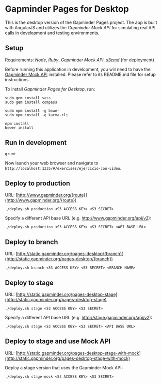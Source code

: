 Gapminder Pages for Desktop
===========================

This is the desktop version of the Gapminder Pages project. The app is built with AngularJS and utilizes
the *Gapminder Mock API* for simulating real API calls in development and testing environments.

## Setup

Requirements: *Node*, *Ruby*, *Gapminder Mock API*, [*s3cmd*](http://s3tools.org/s3cmd) (for deployment)

Before running this application in development, you will need to have the
[Gapminder Mock API](https://github.com/Gapminder/gapminder-mock-api) installed. Please refer
to its README.md file for setup instructions.

To install *Gapminder Pages for Desktop*, run:

    sudo gem install sass
    sudo gem install compass

    sudo npm install -g bower
    sudo npm install -g karma-cli

    npm install
    bower install

## Run in development

    grunt

Now launch your web browser and navigate to `http://localhost:1335/#/exercises/ejercicio-con-video`.

## Deploy to production

URL: [http://www.gapminder.org/{route}](http://www.gapminder.org/{route})

    ./deploy.sh production <S3 ACCESS KEY> <S3 SECRET>

Specify a different API base URL (e.g. http://www.gapminder.org/api/v2):

    ./deploy.sh production <S3 ACCESS KEY> <S3 SECRET> <API BASE URL>

## Deploy to branch

URL: [http://static.gapminder.org/pages-desktop/{branch}](http://static.gapminder.org/pages-desktop/{branch})

    ./deploy.sh branch <S3 ACCESS KEY> <S3 SECRET> <BRANCH NAME>

## Deploy to stage

URL: [http://static.gapminder.org/pages-desktop-stage](http://static.gapminder.org/pages-desktop-stage)

    ./deploy.sh stage <S3 ACCESS KEY> <S3 SECRET>

Specify a different API base URL (e.g. http://stage.gapminder.org/api/v2):

    ./deploy.sh stage <S3 ACCESS KEY> <S3 SECRET> <API BASE URL>

## Deploy to stage and use Mock API

URL: [http://static.gapminder.org/pages-desktop-stage-with-mock](http://static.gapminder.org/pages-desktop-stage-with-mock)

Deploy a stage version that uses the Gapminder Mock API:

    ./deploy.sh stage-mock <S3 ACCESS KEY> <S3 SECRET>
